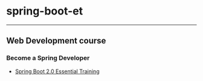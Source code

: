 # spring-boot-et

---

## Web Development course
### Become a Spring Developer
* [Spring Boot 2.0 Essential Training](https://www.linkedin.com/learning/spring-boot-2-0-essential-training-2/spring-into-spring?contextUrn=urn%3Ali%3AlyndaLearningPath%3A5b101b04498e06fb6e2d8785)
